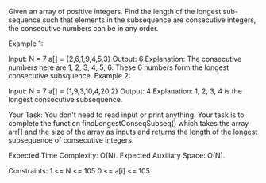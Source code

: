 Given an array of positive integers. Find the length of the longest sub-sequence such that elements in the subsequence are consecutive integers, the consecutive numbers can be in any order.
 

Example 1:

Input:
N = 7
a[] = {2,6,1,9,4,5,3}
Output:
6
Explanation:
The consecutive numbers here
are 1, 2, 3, 4, 5, 6. These 6 
numbers form the longest consecutive
subsquence.
Example 2:

Input:
N = 7
a[] = {1,9,3,10,4,20,2}
Output:
4
Explanation:
1, 2, 3, 4 is the longest
consecutive subsequence.

Your Task:
You don't need to read input or print anything. Your task is to complete the function findLongestConseqSubseq() which takes the array arr[] and the size of the array as inputs and returns the length of the longest subsequence of consecutive integers. 


Expected Time Complexity: O(N).
Expected Auxiliary Space: O(N).


Constraints:
1 <= N <= 105
0 <= a[i] <= 105

